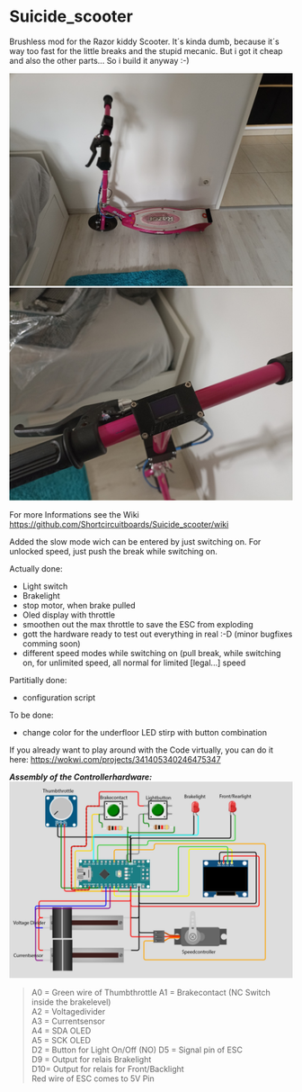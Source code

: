 # Suicide_scooter
Brushless mod for the Razor kiddy Scooter. It´s kinda dumb, because it´s way too fast for the little breaks and the stupid mecanic. But i got it cheap and also the other
parts... So i build it anyway :-)

<img src="/images/Scooter_done_side.jpg" alt="Sideview" title="finished project">

<img src="/images/Controller + Display.jpg" alt="Controller" title="finished controller">

For more Informations see the Wiki https://github.com/Shortcircuitboards/Suicide_scooter/wiki

Added the slow mode wich can be entered by just switching on. For unlocked speed, just push the break while switching on.

Actually done:
- Light switch
- Brakelight
- stop motor, when brake pulled
- Oled display with throttle
- smoothen out the max throttle to save the ESC from exploding
- gott the hardware ready to test out everything in real :-D (minor bugfixes comming soon)
- different speed modes while switching on (pull break, while switching on, for unlimited speed, all normal for limited [legal...] speed

Partitially done:
- configuration script

To be done:
- change color for the underfloor LED stirp with button combination

If you already want to play around with the Code virtually, you can do it here: https://wokwi.com/projects/341405340246475347


_**Assembly of the Controllerhardware:**_
![Schematic](https://github.com/Shortcircuitboards/Suicide_scooter/blob/main/images/Schem_Suicidescooter.jpg)
> A0 = Green wire of Thumbthrottle
 A1 = Brakecontact (NC Switch inside the brakelevel)   
 A2 = Voltagedivider    
 A3 = Currentsensor    
 A4 = SDA OLED    
 A5 = SCK OLED    
 D2 = Button for Light On/Off (NO)
 D5 = Signal pin of ESC        
 D9 = Output for relais Brakelight    
 D10= Output for relais for Front/Backlight    
 Red wire of ESC comes to 5V Pin   

